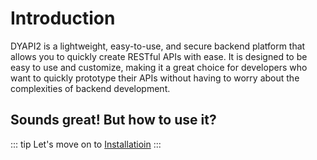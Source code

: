 # Introduction

DYAPI2 is a lightweight, easy-to-use, and secure backend platform that allows you to quickly create RESTful APIs with ease. It is designed to be easy to use and customize, making it a great choice for developers who want to quickly prototype their APIs without having to worry about the complexities of backend development.

## Sounds great! But how to use it?

::: tip
Let's move on to [Installatioin](installation.md)
:::